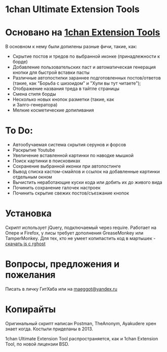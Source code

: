 1chan Ultimate Extension Tools
==========

Основано на [1chan Extension Tools](https://github.com/ayakudere/1chan-Extension-Tools)
=====

В основном к нему были допилены разные фичи, такие, как:
* Скрытие постов и тредов по выбранной иконке (принадлежности к борде)
* Добавление пользовательских паст и автоматическая генерация кнопки для быстрой вставки пасты
* Различные автопостилки зараннее подготовленных постов/ответов (такие, как "Борьба с шизоидом" и "Хули вы тут читаете");
* Отображение названия треда в тайтле страницы
* Смена стиля борды
* Несколько новых кнопок разметки (такие, как <br> и Залго-генератора)
* Мелкие косметические допиливания


To Do:
=====
* Автообучаемая система скрытия серунов и форсов
* Раскрытие Youtube
* Увеличение вставленной картинки по наводке мышкой
* Поиск картинки в поисковиках
* Сохранение выбранной иконки при автопостинге
* Вывод списка кастом-смайлов и ссылок на добавленные картинки отдельным окном
* Вычистить неработающие куски кода или добить их до живого вида
* Починить сохранение галочек настроек
* Починить скрытие свежих постов/съезжание кнопок


Установка
====
Скрипт использует jQuery, подключаемый через require.
Работает на Опере и Firefox, у лисы требует дополнения GreaseMonkey или TamperMonkey.
Для тех, кто не умеет копипастить код в мартышек - [скачать js с rghost](http://rghost.ru/48586228)


Вопросы, предложения и пожелания
==
Писать в личку ГитХаба или на maeggot@yandex.ru


Копирайты
==
Оригинальный скрипт написан Postman, TheAnonym, Ayakudere хрен знает когда. Костыли приделаны в 2013.

1chan Ultimate Extension Tool распространяется, как и 1chan Extension Tool, по новой лицензии BSD.

